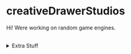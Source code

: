 # creativeDrawerStudios
Hi! Were working on random game engines.<br />
<br/>
<details> 
	<summary>Extra Stuff</summary>
	<br>
	<ul>
    <li>Working on eSharp and ProjectDarkness</li>
    <li><a href="https://gamejolt.com/@ClassicMC">My Gamejolt</a></li>
    <ul>
      <li>Weekly Featured Programming Language</li>
      <li>V <a href="https://github.com/vlang/v">(The gihub repo)</a></li>
    </ul>
	</ul>
</details>

